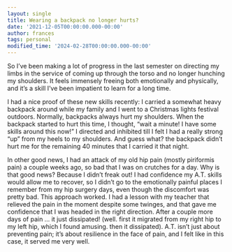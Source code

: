 ```yaml
---
layout: single
title: Wearing a backpack no longer hurts?
date: '2021-12-05T00:00:00.000-00:00'
author: frances
tags: personal
modified_time: '2024-02-28T00:00:00.000-00:00'
---
```


So I’ve been making a lot of progress in the last semester on directing my limbs in the service of coming up through the torso and no longer hunching my shoulders. It feels immensely freeing both emotionally and physically, and it’s a skill I’ve been impatient to learn for a long time.

I had a nice proof of these new skills recently: I carried a somewhat heavy backpack around while my family and I went to a Christmas lights festival outdoors. Normally, backpacks always hurt my shoulders. When the backpack started to hurt this time, I thought, “wait a minute! I have some skills around this now!” I directed and inhibited till I felt I had a really strong “up” from my heels to my shoulders. And guess what? the backpack didn’t hurt me for the remaining 40 minutes that I carried it that night.

In other good news, I had an attack of my old hip pain (mostly piriformis pain) a couple weeks ago, so bad that I was on crutches for a day. Why is that good news? Because I didn’t freak out! I had confidence my A.T. skills would allow me to recover, so I didn’t go to the emotionally painful places I remember from my hip surgery days, even though the discomfort was pretty bad. This approach worked. I had a lesson with my teacher that relieved the pain in the moment despite some twinges, and that gave me confidence that I was headed in the right direction. After a couple more days of pain … it just dissipated! (well. first it migrated from my right hip to my left hip, which I found amusing. then it dissipated). A.T. isn’t just about preventing pain; it’s about resilience in the face of pain, and I felt like in this case, it served me very well.

